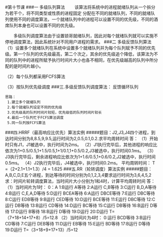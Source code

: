 #第十节课
###一 多级队列算法
　　该算法将系统中的进程就绪队列从一个拆分为若干个，将不同类型或性质的进程固定
分配在不同的就绪队列，不同的就绪队列使用不同的调度算法，一个就绪队列中的进程可以设置不同的优先级，不同的酒席队列本身也可以设置不同的优先级。

　　多级队列调度算法由于设置锁哥就绪队列，因此对每个就绪队列就可以实施不停地调度算法，因此系统针对不同用户进程的需求。
###二 多级反馈队列算法
（1）设置多个就绪队列在系统中设置多个就绪队列并为每个队列赋予不同的优先级。第一个队列的优先级最高，第二个次之，其余的优先级追个降低，该算法为不同的队列中的进程所赋予执行时间片大小也各不相同，在优先级越高的队列中所分配的是时间片越小。

（2）每个队列都采用FCFS算法

（3）按队列优先级调度
###三.多级反馈队列调度算法：
反馈循环队列

    思路：
     1.建立多个就绪队列
     2.每个就绪队列设定不同的优先级
     3.优先级高的队列时间片较短，优先级低的队列时间片较长
     4.最后一个队列忙于FCFS算法调度
     5.同一队列按FCFS算法
###四.HRRF（最高响应比优先）算法实例
#####题目：J2,J3,J4四个进程，到达时间分别为8,8.5,9,9.5,运行时间为2,0.5,0.1,0.2.求平均周转时间
    答：
    （1）开始时只有J1，J1被选中，执行时间为2ms。
    （2）J1执行完毕后，其他进程的响应比依次为1+0.5/0.5,1+1.5/0.5,1+1/0.1,1+0.5/0.2,J3被选中，执行时间0.1ms。
    （3）J3执行完毕后，剩余进程响应比依次为1+1.6/0.5,1+0.6/0.2,J2被选中，执行时间0.5ms。
    （4）J2执行完毕后，J4被选中，执行时间0.2ms。
    平均周转时间：
    T =（2+2.1+1.1+1.3）/4 = 1.625
###五.RR（轮转调度）算法实例
#####题目：A,B,C,D,E五个进程，到达等待的时间分别为0,1,2,3,4要求运行时间为3,6,4,5,2求：时间片轮转调度算法，当时间片大小分别为1和4时，计算平均周转时间
    答：
    （1）当时间片为1时：
    0：A
    1:B运行   A等待
    2:A运行   C,B等待
    3:C运行   B,D,A等待
    4:B运行   C,E,A,D等待
    5:D运行   BCEA等待
    6:A运行   DBCE等待
    7:E运行   DBC等待
    8:C运行   EDB等待
    9:B运行   CED等待
    10:D运行  BCE等待
    11:E运行  DBC等待
    12:C运行  DB等待
    13:B运行  CD等待
    14:D运行  BC等待
    15:C运行  DB等待
    16:B运行  D等待
    17:D运行  B等待
    18:B运行  D等待
    19:D运行
    20:D运行
    T=（7+18+14+17+8）/5=12.8
    （2）当时间片为4时：
    0:运行    BCD等待
    3:B运行   CD等待
    7:C运行   DEB等待
    11:D运行  EB等待
    15:E运行  BD等待
    17:B运行  D等待
    19:D运行
    T=（3+18+9+17+13）/5=12
